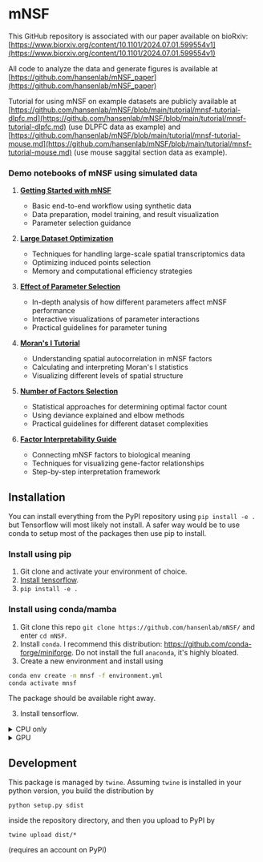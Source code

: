 # mNSF
This GitHub repository is associated with our paper available on bioRxiv: [https://www.biorxiv.org/content/10.1101/2024.07.01.599554v1](https://www.biorxiv.org/content/10.1101/2024.07.01.599554v1)

All code to analyze the data and generate figures is available at [https://github.com/hansenlab/mNSF_paper](https://github.com/hansenlab/mNSF_paper)

Tutorial for using mNSF on example datasets are publicly available at [https://github.com/hansenlab/mNSF/blob/main/tutorial/mnsf-tutorial-dlpfc.md](https://github.com/hansenlab/mNSF/blob/main/tutorial/mnsf-tutorial-dlpfc.md) (use DLPFC data as example) and [https://github.com/hansenlab/mNSF/blob/main/tutorial/mnsf-tutorial-mouse.md](https://github.com/hansenlab/mNSF/blob/main/tutorial/mnsf-tutorial-mouse.md) (use mouse saggital section data as example).


### Demo notebooks of mNSF using simulated data

1. **[Getting Started with mNSF](demo_simulateData/1_getting-started-mnsf.md)**
   - Basic end-to-end workflow using synthetic data
   - Data preparation, model training, and result visualization
   - Parameter selection guidance

2. **[Large Dataset Optimization](2_large-dataset-optimization(1).md)**
   - Techniques for handling large-scale spatial transcriptomics data
   - Optimizing induced points selection
   - Memory and computational efficiency strategies

3. **[Effect of Parameter Selection](3_effect_of_parameter_selection.md)**
   - In-depth analysis of how different parameters affect mNSF performance
   - Interactive visualizations of parameter interactions
   - Practical guidelines for parameter tuning

4. **[Moran's I Tutorial](4_Morans_I_tutorial.md)**
   - Understanding spatial autocorrelation in mNSF factors
   - Calculating and interpreting Moran's I statistics
   - Visualizing different levels of spatial structure

5. **[Number of Factors Selection](5_number_of_factors_selection(1).md)**
   - Statistical approaches for determining optimal factor count
   - Using deviance explained and elbow methods
   - Practical guidelines for different dataset complexities

6. **[Factor Interpretability Guide](6_factor_interpretability(1).md)**
   - Connecting mNSF factors to biological meaning
   - Techniques for visualizing gene-factor relationships
   - Step-by-step interpretation framework

## Installation

You can install everything from the PyPI repository using `pip install -e .` but Tensorflow will most likely not install. A safer way would be to use conda to setup most of the packages then use pip to install.

### Install using pip

1. Git clone and activate your environment of choice.
2. [Install tensorflow](https://www.tensorflow.org/install).
3. `pip install -e .`

### Install using conda/mamba

1. Git clone this repo `git clone https://github.com/hansenlab/mNSF/` and enter `cd mNSF`.
2. Install `conda`. I recommend this distribution: https://github.com/conda-forge/miniforge. Do not install the full `anaconda`, it's highly bloated.
3. Create a new environment and install using

```sh
conda env create -n mnsf -f environment.yml
conda activate mnsf
```
The package should be available right away.

3. Install tensorflow.

<details>
  <summary>CPU only</summary>
  
    
    conda install tensorflow
    
</details>

<details>
  <summary>GPU</summary>
    If you have a GPU and is operating in a Linux system, you can in the `mnsf` environment.
  
    
    conda install tensorflow-gpu
    
</details>

## Development

This package is managed by `twine`. Assuming `twine` is installed in your python version, you build the distribution by
```
python setup.py sdist
```
inside the repository directory, and then you upload to PyPI by
```
twine upload dist/*
```
(requires an account on PyPI)

##
